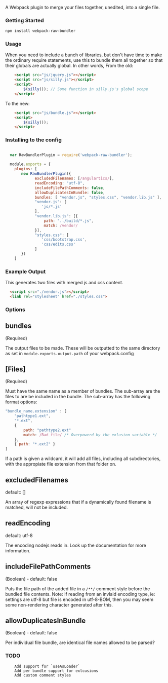 A Webpack plugin to merge your files together, unedited, into a single file.

### Getting Started

```bash
npm install webpack-raw-bundler
```

### Usage

When you need to include a bunch of libraries, but don't have time to make the ordinary require statements, use this to bundle them all together so that their globals are actually global.
In other words, From the old:
``` html
	<script src="js/jquery.js"></script>
	<script src="js/silly.js"></script>
	<script>
		$(silly()); // Some function in silly.js's global scope
	</script>
```
To the new:
``` html
	<script src="js/bundle.js"></script>
	<script>
		$(silly()); 
	</script>
```


### Installing to the config
``` javascript

  var RawBundlerPlugin = require('webpack-raw-bundler');
  
  module.exports = {
    plugins: [
       new RawBundlerPlugin({
             excludedFilenames: [/angulartics/],
             readEncoding: "utf-8",
             includeFilePathComments: false,
			 allowDuplicatesInBundle: false,
             bundles: [ "vendor.js", "styles.css", "vendor.lib.js" ],
             "vendor.js": [
				'js/*.js'
             ],
			 "vendor.lib.js": [{
                 path: "../build/*.js",
                 match: /vendor/
             }],
			 "styles.css": [
			 	'css/bootstrap.css',
				'css/edits.css'
			 ]
       })
    ]

```
### Example Output

This generates two files with merged js and css content.

``` html
  <script src="./vendor.js"></script>
  <link rel="stylesheet" href="./styles.css">
```

### Options

## bundles 
(Required)

The output files to be made. These will be outputted to the same directory as set in `module.exports.output.path` of your webpack.config

## [Files] 
(Required)
 
Must have the same name as a member of bundles. The sub-array are the files to are be included in the bundle. The sub-array has the following format options:
``` javascript
"bundle_name.extension" : [
	"pathtype1.ext",
	"*.ext",
	{
		path: "pathtype2.ext"
		match: /Bad_file/ /* Overpowerd by the exlusion variable */
	},
	{ path: "*.ext2" }
]
```
If a path is given a wildcard, it will add all files, including all subdirectories, with the appropiate file extension from that folder on.

## excludedFilenames
default: []

An array of regexp expressions that if a dynamically found filename is matched, will not be included.

## readEncoding
default: utf-8

The encoding nodejs reads in. Look up the documentation for more information.

## includeFilePathComments
(Boolean) - default: false 

Puts the file path of the added file in a `/**/` comment style before the bundled file contents.
Note: If reading from an invlaid encoding type, ie: settings are utf-8 but file is encoded in utf-8-BOM, then you may seem some non-rendering character generated after this.

## allowDuplicatesInBundle
(Boolean) - default: false

Per individual file bundle, are identical file names allowed to be parsed?

### TODO
```
	Add support for `useAsLoader`
	Add per bundle support for exlcusions
	Add custom comment styles 
```